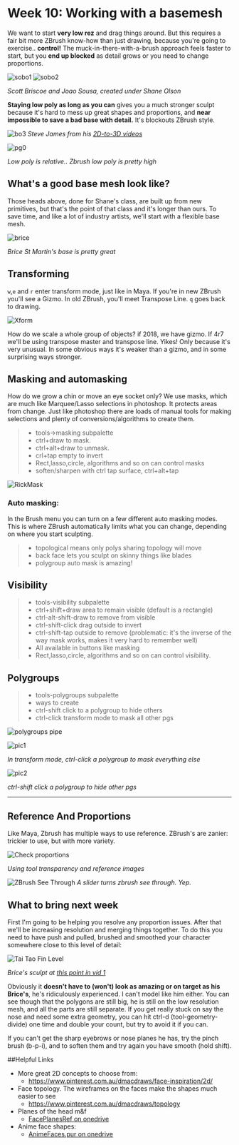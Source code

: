 # Week 10: Working with a basemesh

<!-- @import "[TOC]" {cmd="toc" depthFrom=1 depthTo=6 orderedList=false} -->

We want to start **very low rez** and drag things around. But this requires a fair bit more ZBrush know-how than just drawing, because you're going to exercise.. **control!** The muck-in-there-with-a-brush approach feels faster to start, but you **end up blocked** as detail grows or you need to change proportions. 

![sobo1](assets/week10/sobo_beaver.jpg)
![sobo2](assets/week10/sobo_fempro.jpg)

_Scott Briscoe and Joao Sousa, created under Shane Olson_

**Staying low poly as long as you can** gives you a much stronger sculpt because it's hard to mess up great shapes and proportions, and **near impossible to save a bad base with detail.** It's blockouts ZBrush style.

![bo3](assets/week10/bo_stevejames.jpg)
_Steve James from his [2D-to-3D videos](http://www.cgmeetup.net/home/3d-to-2d-with-steve-james/)_

![pg0](assets/week10/zb_pg_and_density.jpg)

_Low poly is relative.. Zbrush low poly is pretty high_

## What's a good base mesh look like?


Those heads above, done for Shane's class, are built up from new primitives, but that's the point of that class and it's longer than ours. To save time, and like a lot of industry artists, we'll start with a flexible base mesh.

![brice](assets/week10/base_brice.jpg)

_Brice St Martin's base is pretty great_

## Transforming

`w`,`e` and `r` enter transform mode, just like in Maya. If you're in new ZBrush you'll see a Gizmo. In old ZBrush, you'll meet Transpose Line. `q` goes back to drawing.

![Xform](assets/week10/transform.jpg)

How do we scale a whole group of objects? if 2018, we have gizmo. If 4r7 we'll be using transpose master and transpose line. Yikes! Only because it's very unusual. In some obvious ways it's weaker than a gizmo, and in some surprising ways stronger.


## Masking and automasking

How do we grow a chin or move an eye socket only?  We use masks, which are much like Marquee/Lasso selections in photoshop. It protects areas from change. Just like photoshop there are loads of manual tools for making selections and plenty of conversions/algorithms to create them.

> * tools->masking subpalette
> * ctrl+draw to mask.  
> * ctrl+alt+draw to unmask. 
> * crl+tap empty to invert
> * Rect,lasso,circle, algorithms and so on can control masks
> * soften/sharpen with ctrl tap surface, ctrl+alt+tap

![RickMask](assets/week10/mask_rickman1.jpg)

### Auto masking:
In the Brush menu you can turn on a few different auto masking modes. This is where ZBrush automatically limits what you can change, depending on where you start sculpting.
 > * topological means only polys sharing topology will move
 > * back face lets you sculpt on skinny things like blades
 > * polygroup auto mask is amazing!

Visibility
-----------

> * tools-visibility subpalette
> * ctrl+shift+draw area to remain visible (default is a rectangle)
> * ctrl-alt-shift-draw to remove from visible
> * ctrl-shift-click drag outside to invert
> * ctrl-shift-tap outside to remove (problematic: it's the inverse of the way mask works, makes it very hard to remember well)
> * All available in buttons like masking
> * Rect,lasso,circle, algorithms and so on can control visibility.

Polygroups
----------

> * tools-polygroups subpalette
> * ways to create
> * ctrl-shift click to a polygroup to hide others
> * ctrl-click transform mode to mask all other pgs


![polygroups pipe](assets/week10/pg_pipe.jpg)

![pic1](assets/week10/pg_mask.jpg)

_In transform mode, ctrl-click a polygroup to mask everything else_

![pic2](assets/week10/pg_visibility.jpg)

_ctrl-shift click a polygroup to hide other pgs_

------------------------

## Reference And Proportions

Like Maya, Zbrush has multiple ways to use reference. ZBrush's are zanier: trickier to use, but with more variety.

![Check proportions](assets/week10/props.jpg)

_Using tool transparency and reference images_

![ZBrush See Through](assets/week10/seethrough.jpg)
_A slider turns zbrush see through. Yep._

## What to bring next week

First I'm going to be helping you resolve any proportion issues. After that we'll be increasing resolution and merging things together. To do this you need to have push and pulled, brushed and smoothed your character somewhere close to this level of detail:

![Tai Tao Fin Level](assets/week10/tai_finlev.jpg)

_Brice's sculpt at [this point in vid 1](https://youtu.be/Ay-UY6JTbF4?t=519)_

Obviously it **doesn't have to (won't) look as amazing or on target as his Brice's**, he's ridiculously experienced. I can't model like him either. You can see though that the polygons are still big, he is still on the low resolution mesh, and all the parts are still separate. If you get really stuck on say the nose and need some extra geometry, you can hit ctrl-d (tool-geometry-divide) one time and double your count, but try to avoid it if you can.

If you can't get the sharp eyebrows or nose planes he has, try the pinch brush (b-p-i), and to soften them and try again you have smooth (hold shift).

##Helpful Links

* More great 2D concepts to choose from:
    - <https://www.pinterest.com.au/dmacdraws/face-inspiration/2d/>
* Face topology. The wireframes on the faces make the shapes much easier to see
    - <https://www.pinterest.com.au/dmacdraws/topology>
* Planes of the head m&f
    - [FacePlanesRef on onedrive](https://laureateaus-my.sharepoint.com/:u:/g/personal/daniel_mcgillick_laureate_edu_au/EUt11q4KlnlNgEaAOshHhyMBYadRwwtDlPFAxOb4UoYPbQ?e=shjhI5)
* Anime face shapes:
    - [AnimeFaces.pur on onedrive](https://laureateaus-my.sharepoint.com/:u:/g/personal/daniel_mcgillick_laureate_edu_au/EVswR3maoWJNiw_LMWV4fVMBFKPxLmQp2_e0vA7vOfvIKA?e=pXG9JI)
